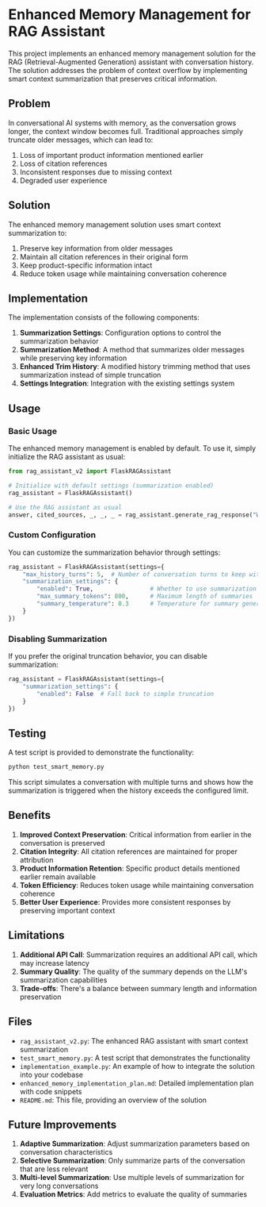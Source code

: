 # Enhanced Memory Management for RAG Assistant

This project implements an enhanced memory management solution for the RAG (Retrieval-Augmented Generation) assistant with conversation history. The solution addresses the problem of context overflow by implementing smart context summarization that preserves critical information.

## Problem

In conversational AI systems with memory, as the conversation grows longer, the context window becomes full. Traditional approaches simply truncate older messages, which can lead to:

1. Loss of important product information mentioned earlier
2. Loss of citation references
3. Inconsistent responses due to missing context
4. Degraded user experience

## Solution

The enhanced memory management solution uses smart context summarization to:

1. Preserve key information from older messages
2. Maintain all citation references in their original form
3. Keep product-specific information intact
4. Reduce token usage while maintaining conversation coherence

## Implementation

The implementation consists of the following components:

1. **Summarization Settings**: Configuration options to control the summarization behavior
2. **Summarization Method**: A method that summarizes older messages while preserving key information
3. **Enhanced Trim History**: A modified history trimming method that uses summarization instead of simple truncation
4. **Settings Integration**: Integration with the existing settings system

## Usage

### Basic Usage

The enhanced memory management is enabled by default. To use it, simply initialize the RAG assistant as usual:

```python
from rag_assistant_v2 import FlaskRAGAssistant

# Initialize with default settings (summarization enabled)
rag_assistant = FlaskRAGAssistant()

# Use the RAG assistant as usual
answer, cited_sources, _, _, _ = rag_assistant.generate_rag_response("What are the key features of the Agilent 1290 Infinity II LC System?")
```

### Custom Configuration

You can customize the summarization behavior through settings:

```python
rag_assistant = FlaskRAGAssistant(settings={
    "max_history_turns": 5,  # Number of conversation turns to keep without summarization
    "summarization_settings": {
        "enabled": True,                # Whether to use summarization (vs. simple truncation)
        "max_summary_tokens": 800,      # Maximum length of summaries
        "summary_temperature": 0.3      # Temperature for summary generation
    }
})
```

### Disabling Summarization

If you prefer the original truncation behavior, you can disable summarization:

```python
rag_assistant = FlaskRAGAssistant(settings={
    "summarization_settings": {
        "enabled": False  # Fall back to simple truncation
    }
})
```

## Testing

A test script is provided to demonstrate the functionality:

```bash
python test_smart_memory.py
```

This script simulates a conversation with multiple turns and shows how the summarization is triggered when the history exceeds the configured limit.

## Benefits

1. **Improved Context Preservation**: Critical information from earlier in the conversation is preserved
2. **Citation Integrity**: All citation references are maintained for proper attribution
3. **Product Information Retention**: Specific product details mentioned earlier remain available
4. **Token Efficiency**: Reduces token usage while maintaining conversation coherence
5. **Better User Experience**: Provides more consistent responses by preserving important context

## Limitations

1. **Additional API Call**: Summarization requires an additional API call, which may increase latency
2. **Summary Quality**: The quality of the summary depends on the LLM's summarization capabilities
3. **Trade-offs**: There's a balance between summary length and information preservation

## Files

- `rag_assistant_v2.py`: The enhanced RAG assistant with smart context summarization
- `test_smart_memory.py`: A test script that demonstrates the functionality
- `implementation_example.py`: An example of how to integrate the solution into your codebase
- `enhanced_memory_implementation_plan.md`: Detailed implementation plan with code snippets
- `README.md`: This file, providing an overview of the solution

## Future Improvements

1. **Adaptive Summarization**: Adjust summarization parameters based on conversation characteristics
2. **Selective Summarization**: Only summarize parts of the conversation that are less relevant
3. **Multi-level Summarization**: Use multiple levels of summarization for very long conversations
4. **Evaluation Metrics**: Add metrics to evaluate the quality of summaries
